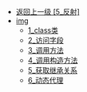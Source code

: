 - [返回上一级 [5_反射]](后端/JavaNote/2_Java(书栈)/5_反射/)
- [img](后端/JavaNote/2_Java(书栈)/5_反射/img/)
  - [1_class类](后端/JavaNote/2_Java(书栈)/5_反射/img/1_class类/)
  - [2_访问字段](后端/JavaNote/2_Java(书栈)/5_反射/img/2_访问字段/)
  - [3_调用方法](后端/JavaNote/2_Java(书栈)/5_反射/img/3_调用方法/)
  - [4_调用构造方法](后端/JavaNote/2_Java(书栈)/5_反射/img/4_调用构造方法/)
  - [5_获取继承关系](后端/JavaNote/2_Java(书栈)/5_反射/img/5_获取继承关系/)
  - [6_动态代理](后端/JavaNote/2_Java(书栈)/5_反射/img/6_动态代理/)
